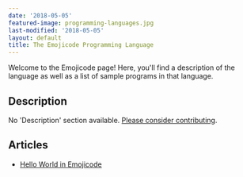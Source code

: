 ```yaml
---
date: '2018-05-05'
featured-image: programming-languages.jpg
last-modified: '2018-05-05'
layout: default
title: The Emojicode Programming Language
---
```


Welcome to the Emojicode page! Here, you'll find a description of the language as well as a list of sample programs in that language.

## Description

No 'Description' section available. [Please consider contributing](https://github.com/TheRenegadeCoder/sample-programs-website).

## Articles

- [Hello World in Emojicode](https://sampleprograms.io/projects/hello-world/emojicode)